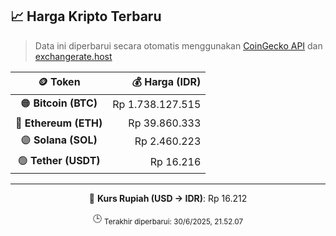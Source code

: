 

<!-- HARGA_KRIPTO -->
## 📈 Harga Kripto Terbaru

> Data ini diperbarui secara otomatis menggunakan [CoinGecko API](https://www.coingecko.com/) dan [exchangerate.host](https://exchangerate.host/)

<div align="center">

| 🪙 Token | 💰 Harga (IDR) |
|:------:|---------------:|
| 🟠 **Bitcoin (BTC)**   | Rp 1.738.127.515 |
| 🔵 **Ethereum (ETH)**  | Rp 39.860.333 |
| 🟣 **Solana (SOL)**    | Rp 2.460.223 |
| 🟢 **Tether (USDT)**   | Rp 16.216 |

---

💱 **Kurs Rupiah (USD → IDR)**: Rp 16.212

🕒 <sub>Terakhir diperbarui: 30/6/2025, 21.52.07</sub>

</div>
<!-- /HARGA_KRIPTO -->
